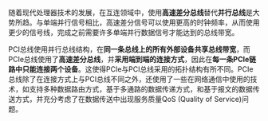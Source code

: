 
随着现代处理器技术的发展，在互连领域中，使用**高速差分总线**替代**并行总线**是大势所趋。与单端并行信号相比，高速差分信号可以使用更高的时钟频率，从而使用更少的信号线，完成之前需要许多单端并行数据信号才能达到的总线带宽。

PCI总线使用并行总线结构，在**同一条总线上的所有外部设备共享总线带宽**，而PCIe总线使用了**高速差分总线**，并**采用端到端的连接方式**，因此在**每一条PCIe链路中只能连接两个设备**。这使得PCIe与PCI总线采用的拓扑结构有所不同。PCIe总线除了在连接方式上与PCI总线不同之外，还使用了一些在网络通信中使用的技术，如支持多种数据路由方式，基于多通路的数据传递方式，和基于报文的数据传送方式，并充分考虑了在数据传送中出现服务质量QoS (Quality of Service)问题。
